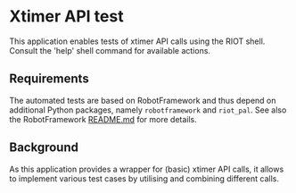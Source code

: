 # Xtimer API test

This application enables tests of xtimer API calls using the RIOT shell.
Consult the 'help' shell command for available actions.

## Requirements

The automated tests are based on RobotFramework and thus depend on additional
Python packages, namely `robotframework` and `riot_pal`.
See also the RobotFramework [README.md](../../dist/robotframework/README.md)
for more details.

## Background

As this application provides a wrapper for (basic) xtimer API calls, it allows
to implement various test cases by utilising and combining different calls.
